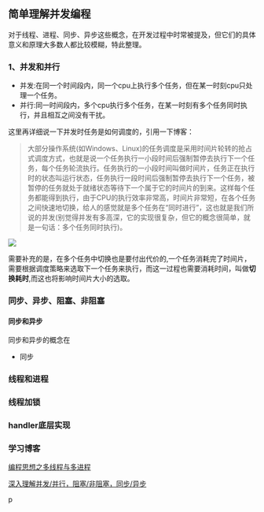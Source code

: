 ## 简单理解并发编程



对于线程、进程、同步、异步这些概念，在开发过程中时常被提及，但它们的具体意义和原理大多数人都比较模糊，特此整理。


### 1、并发和并行

+ 并发:在同一个时间段内，同一个cpu上执行多个任务，但在某一时刻cpu只处理一个任务。
+ 并行:同一时间段内，多个cpu执行多个任务，在某一时刻有多个任务同时执行，并且相互之间没有干扰。

这里再详细说一下并发时任务是如何调度的，引用一下博客：


> 大部分操作系统(如Windows、Linux)的任务调度是采用时间片轮转的抢占式调度方式，也就是说一个任务执行一小段时间后强制暂停去执行下一个任务，每个任务轮流执行。任务执行的一小段时间叫做时间片，任务正在执行时的状态叫运行状态，任务执行一段时间后强制暂停去执行下一个任务，被暂停的任务就处于就绪状态等待下一个属于它的时间片的到来。这样每个任务都能得到执行，由于CPU的执行效率非常高，时间片非常短，在各个任务之间快速地切换，给人的感觉就是多个任务在“同时进行”，这也就是我们所说的并发(别觉得并发有多高深，它的实现很复杂，但它的概念很简单，就是一句话：多个任务同时执行)。


![](http://p0y1qzu73.bkt.clouddn.com/18-3-31/32283692.jpg)

需要补充的是，在多个任务中切换也是要付出代价的,一个任务消耗完了时间片，需要根据调度策略来选取下一个任务来执行，而这一过程也需要消耗时间，叫做**切换耗时**,而这也将影响时间片大小的选取。

### 同步、异步、阻塞、非阻塞

#### 同步和异步

同步和异步的概念在

+ 同步




### 线程和进程




### 线程加锁





### handler底层实现





### 学习博客

[编程思想之多线程与多进程](https://blog.csdn.net/luoweifu/article/details/46595285)

[深入理解并发/并行，阻塞/非阻塞，同步/异步](https://www.jianshu.com/p/2116fff869b6)

p
